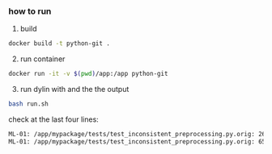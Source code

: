 ### how to run

1. build

```bash
docker build -t python-git .
```

2. run container

```bash
docker run -it -v $(pwd)/app:/app python-git
```

3. run dylin with and the the output

```bash
bash run.sh
```

check at the last four lines:
```bash
ML-01: /app/mypackage/tests/test_inconsistent_preprocessing.py.orig: 26: 1 args have not been transformed out of 2
ML-01: /app/mypackage/tests/test_inconsistent_preprocessing.py.orig: 65: 1 args have not been transformed out of 2
```